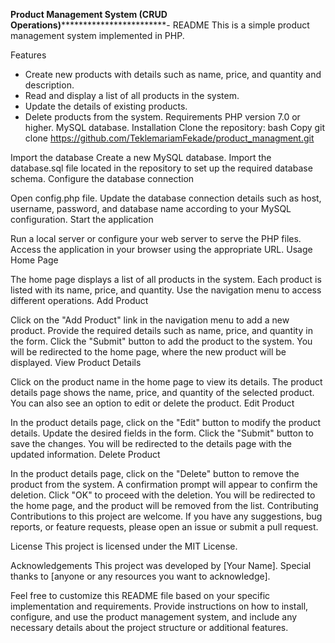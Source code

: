 ****Product Management System (CRUD Operations)****************************- README
This is a simple product management system implemented in PHP.

Features
- Create new products with details such as name, price, and quantity and description.
- Read and display a list of all products in the system.
- Update the details of existing products.
- Delete products from the system.
Requirements
PHP version 7.0 or higher.
MySQL database.
Installation
Clone the repository:
bash
Copy
git clone https://github.com/TeklemariamFekade/product_managment.git

Import the database
Create a new MySQL database.
Import the database.sql file located in the repository to set up the required database schema.
Configure the database connection

Open config.php file.
Update the database connection details such as host, username, password, and database name according to your MySQL configuration.
Start the application

Run a local server or configure your web server to serve the PHP files.
Access the application in your browser using the appropriate URL.
Usage
Home Page

The home page displays a list of all products in the system.
Each product is listed with its name, price, and quantity.
Use the navigation menu to access different operations.
Add Product

Click on the "Add Product" link in the navigation menu to add a new product.
Provide the required details such as name, price, and quantity in the form.
Click the "Submit" button to add the product to the system.
You will be redirected to the home page, where the new product will be displayed.
View Product Details

Click on the product name in the home page to view its details.
The product details page shows the name, price, and quantity of the selected product.
You can also see an option to edit or delete the product.
Edit Product

In the product details page, click on the "Edit" button to modify the product details.
Update the desired fields in the form.
Click the "Submit" button to save the changes.
You will be redirected to the details page with the updated information.
Delete Product

In the product details page, click on the "Delete" button to remove the product from the system.
A confirmation prompt will appear to confirm the deletion.
Click "OK" to proceed with the deletion.
You will be redirected to the home page, and the product will be removed from the list.
Contributing
Contributions to this project are welcome. If you have any suggestions, bug reports, or feature requests, please open an issue or submit a pull request.

License
This project is licensed under the MIT License.

Acknowledgements
This project was developed by [Your Name]. Special thanks to [anyone or any resources you want to acknowledge].

Feel free to customize this README file based on your specific implementation and requirements. Provide instructions on how to install, configure, and use the product management system, and include any necessary details about the project structure or additional features.
